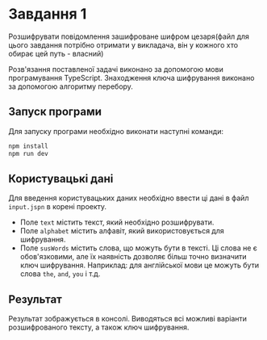 # Завдання 1

Розшифрувати повідомлення зашифроване шифром цезаря(файл для цього завдання потрібно отримати у викладача, він у кожного хто обирає цей путь - власний)

Розв'язання поставленої задачі виконано за допомогою мови програмування TypeScript. Знаходження ключа шифрування виконано за допомогою алгоритму перебору.

## Запуск програми

Для запуску програми необхідно виконати наступні команди:

```bash
npm install
npm run dev
```

## Користувацькі дані

Для введення користувацьких даних необхідно ввести ці дані в файл `input.jspn` в корені проекту.

- Поле `text` містить текст, який необхідно розшифрувати.
- Поле `alphabet` містить алфавіт, який використовується для шифрування.
- Поле `susWords` містить слова, що можуть бути в тексті. Ці слова не є обов'язковими, але їх наявність дозволяє більш точно визначити ключ шифрування. Наприклад: для англійської мови це можуть бути слова `the`, `and`, `you` і т.д.

## Результат

Результат зображується в консолі. Виводяться всі можливі варіанти розшифрованого тексту, а також ключ шифрування.
